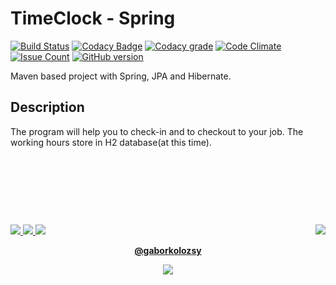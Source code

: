 # TimeClock - Spring

[![Build Status](https://travis-ci.org/gaborkolozsy/TimeClock-Spring.svg)](https://travis-ci.org/gaborkolozsy/TimeClock-Spring)
[![Codacy Badge](https://api.codacy.com/project/badge/Grade/a67ecdc7f6204e69b24b541e08df2bcd)](https://www.codacy.com/app/gaborkolozsy/TimeClock-Spring?utm_source=github.com&utm_medium=referral&utm_content=gaborkolozsy/TimeClock-Spring&utm_campaign=badger)
[![Codacy grade](https://img.shields.io/codacy/grade/a67ecdc7f6204e69b24b541e08df2bcd.svg)](https://www.codacy.com/app/gaborkolozsy/TimeClock-Spring)
[![Code Climate](https://codeclimate.com/github/gaborkolozsy/TimeClock-Spring/badges/gpa.svg)](https://codeclimate.com/github/gaborkolozsy/TimeClock-Spring)
[![Issue Count](https://codeclimate.com/github/gaborkolozsy/TimeClock-Spring/badges/issue_count.svg)](https://codeclimate.com/github/gaborkolozsy/TimeClock-Spring)
[![GitHub version](https://badge.fury.io/gh/gaborkolozsy%2FTimeClock-Spring.svg)](https://badge.fury.io/gh/gaborkolozsy%2FTimeClock-Spring)

Maven based project with Spring, JPA and Hibernate.

## Description
<p>The program will help you to check-in and to checkout to your job. The working hours store in H2 database(at this time).

# &nbsp;
<br>
<p>
    <a href="https://github.com/gaborkolozsy/test/watchers">
        <img src="https://img.shields.io/github/watchers/gaborkolozsy/test.svg?style=social&label=Watch">
    </a>
    <a href="https://github.com/gaborkolozsy/test/stargazers">
        <img src="https://img.shields.io/github/stars/gaborkolozsy/test.svg?style=social&label=Star">
    </a>
    <a href="https://github.com/gaborkolozsy/test/network">
        <img src="https://img.shields.io/github/forks/gaborkolozsy/test.svg?style=social&label=Fork">
    </a>
    <a href="https://github.com/gaborkolozsy/test/blob/develop/LICENSE">
        <img align="right" src="https://img.shields.io/github/license/gaborkolozsy/test.svg">
    </a>
    <p align="center">
        <a href="https://github.com/gaborkolozsy">
             <strong>@gaborkolozsy</strong>
        </a>
    </p>
    <p align="center">
        <a href="https://github.com/gaborkolozsy/followers">
            <img src="https://img.shields.io/github/followers/gaborkolozsy.svg?style=social&label=Follow">
        </a>
    </p>
</p>
